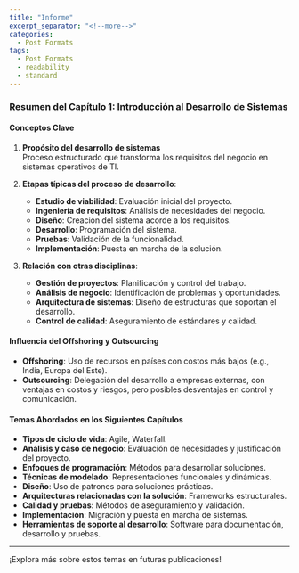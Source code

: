 ```yaml
---
title: "Informe"
excerpt_separator: "<!--more-->"
categories:
  - Post Formats
tags:
  - Post Formats
  - readability
  - standard
---
```


### Resumen del Capítulo 1: Introducción al Desarrollo de Sistemas

#### Conceptos Clave

1. **Propósito del desarrollo de sistemas**  
   Proceso estructurado que transforma los requisitos del negocio en sistemas operativos de TI.

2. **Etapas típicas del proceso de desarrollo**:

   - **Estudio de viabilidad**: Evaluación inicial del proyecto.
   - **Ingeniería de requisitos**: Análisis de necesidades del negocio.
   - **Diseño**: Creación del sistema acorde a los requisitos.
   - **Desarrollo**: Programación del sistema.
   - **Pruebas**: Validación de la funcionalidad.
   - **Implementación**: Puesta en marcha de la solución.

3. **Relación con otras disciplinas**:
   - **Gestión de proyectos**: Planificación y control del trabajo.
   - **Análisis de negocio**: Identificación de problemas y oportunidades.
   - **Arquitectura de sistemas**: Diseño de estructuras que soportan el desarrollo.
   - **Control de calidad**: Aseguramiento de estándares y calidad.

#### Influencia del Offshoring y Outsourcing

- **Offshoring**: Uso de recursos en países con costos más bajos (e.g., India, Europa del Este).
- **Outsourcing**: Delegación del desarrollo a empresas externas, con ventajas en costos y riesgos, pero posibles desventajas en control y comunicación.

#### Temas Abordados en los Siguientes Capítulos

- **Tipos de ciclo de vida**: Agile, Waterfall.
- **Análisis y caso de negocio**: Evaluación de necesidades y justificación del proyecto.
- **Enfoques de programación**: Métodos para desarrollar soluciones.
- **Técnicas de modelado**: Representaciones funcionales y dinámicas.
- **Diseño**: Uso de patrones para soluciones prácticas.
- **Arquitecturas relacionadas con la solución**: Frameworks estructurales.
- **Calidad y pruebas**: Métodos de aseguramiento y validación.
- **Implementación**: Migración y puesta en marcha de sistemas.
- **Herramientas de soporte al desarrollo**: Software para documentación, desarrollo y pruebas.

---

¡Explora más sobre estos temas en futuras publicaciones!
